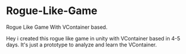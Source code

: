 # Rogue-Like-Game
Rogue Like Game With VContainer based.


Hey i created this rogue like game in unity with VContainer based in 4-5 days.
It's just a prototype to analyze and learn the VContainer.
